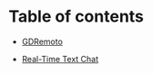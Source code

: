 # Table of contents

* [GDRemoto](README.md)
<!-- Godot3 -->
* [Real-Time Text Chat](godot3/real-time-text-chat.md)
